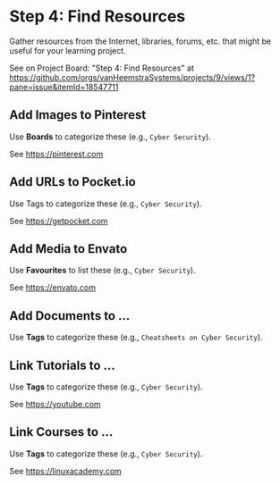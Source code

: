 # Step 4: Find Resources

Gather resources from the Internet, libraries, forums, etc. that might be useful for your learning project.

See on Project Board: "Step 4: Find Resources" at https://github.com/orgs/vanHeemstraSystems/projects/9/views/1?pane=issue&itemId=18547711

## Add Images to Pinterest

Use **Boards** to categorize these (e.g., ```Cyber Security```).

See https://pinterest.com

## Add URLs to Pocket.io

Use Tags to categorize these (e.g., ```Cyber Security```).

See https://getpocket.com

## Add Media to Envato

Use **Favourites** to list these (e.g., ```Cyber Security```).

See https://envato.com

## Add Documents to ...

Use **Tags** to categorize these (e.g., ```Cheatsheets on Cyber Security```).

## Link Tutorials to ...

Use **Tags** to categorize these (e.g., ```Cyber Security```).

See https://youtube.com

## Link Courses to ...

Use **Tags** to categorize these (e.g., ```Cyber Security```).

See https://linuxacademy.com
